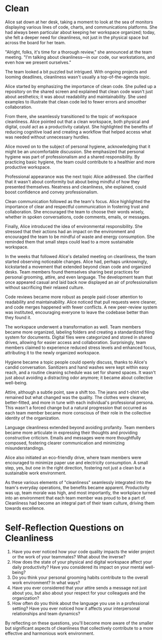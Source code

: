 # Clean

Alice sat down at her desk, taking a moment to look at the sea of monitors displaying various lines of code, charts, and communications platforms. She had always been particular about keeping her workspace organized; today, she felt a deeper need for cleanliness, not just in the physical space but across the board for her team.

"Alright, folks, it's time for a thorough review," she announced at the team meeting. "I'm talking about cleanliness—in our code, our workstations, and even how we present ourselves."

The team looked a bit puzzled but intrigued. With ongoing projects and looming deadlines, cleanliness wasn't usually a top-of-the-agenda topic.

Alice started by emphasizing the importance of clean code. She pulled up a repository on the shared screen and explained that clean code wasn't just about aesthetics; it was about readability and maintainability. She used examples to illustrate that clean code led to fewer errors and smoother collaboration.

From there, she seamlessly transitioned to the topic of workspace cleanliness. Alice pointed out that a clean workspace, both physical and digital, could act as a productivity catalyst. She highlighted the benefits of reducing cognitive load and creating a workflow that helped access what was needed without unnecessary hurdles.

Alice moved on to the subject of personal hygiene, acknowledging that it might be an uncomfortable discussion. She emphasized that personal hygiene was part of professionalism and a shared responsibility. By practicing basic hygiene, the team could contribute to a healthier and more productive workspace.

Professional appearance was the next topic Alice addressed. She clarified that it wasn't about conformity but about being mindful of how they presented themselves. Neatness and cleanliness, she explained, could boost confidence and convey professionalism.

Clean communication followed as the team's focus. Alice highlighted the importance of clear and respectful communication in fostering trust and collaboration. She encouraged the team to choose their words wisely, whether in spoken conversations, code comments, emails, or messages.

Finally, Alice introduced the idea of environmental responsibility. She stressed that their actions had an impact on the environment and encouraged the team to be mindful of waste and energy consumption. She reminded them that small steps could lead to a more sustainable workspace.

In the weeks that followed Alice's detailed meeting on cleanliness, the team started observing noticeable changes. Alice had, perhaps unknowingly, kickstarted a movement that extended beyond clean code and organized desks. Team members found themselves sharing best practices for personal grooming, attire, and even language. The development team that once appeared casual and laid back now displayed an air of professionalism without sacrificing their relaxed culture.

Code reviews became more robust as people paid closer attention to readability and maintainability. Alice noticed that pull requests were cleaner, and code merges happened with fewer conflicts. A new peer-review system was instituted, encouraging everyone to leave the codebase better than they found it.

The workspace underwent a transformation as well. Team members became more organized, labeling folders and creating a standardized filing system for documents. Digital files were categorized and stored in shared drives, allowing for easier access and collaboration. Surprisingly, team members claimed to experience reduced stress levels and enhanced focus, attributing it to the newly organized workspace.

Hygiene became a topic people could openly discuss, thanks to Alice's candid conversation. Sanitizers and hand washes were kept within easy reach, and a routine cleaning schedule was set for shared spaces. It wasn't just about avoiding a distracting odor anymore; it became about collective well-being.

Attire, although a subtle point, saw a shift too. The jeans and t-shirt vibe remained but what changed was the quality. The clothes were cleaner, better-fitted, and more in tune with each individual's professional persona. This wasn't a forced change but a natural progression that occurred as each team member became more conscious of their role in the collective identity of the organization.

Language cleanliness extended beyond avoiding profanity. Team members became more articulate in expressing their thoughts and providing constructive criticism. Emails and messages were more thoughtfully composed, fostering clearer communication and minimizing misunderstandings.

Alice also initiated an eco-friendly drive, where team members were encouraged to minimize paper use and electricity consumption. A small step, yes, but one in the right direction, fostering not just a clean but a sustainable work environment.

As these various elements of "cleanliness" seamlessly integrated into the team's everyday operations, the benefits became apparent. Productivity was up, team morale was high, and most importantly, the workplace turned into an environment that each team member was proud to be a part of. Cleanliness had become an integral part of their team culture, driving them towards excellence.

# Self-Reflection Questions on Cleanliness

1. Have you ever noticed how your code quality impacts the wider project or the work of your teammates? What about the inverse?
2. How does the state of your physical and digital workspace affect your daily productivity? Have you considered its impact on your mental well-being?
3. Do you think your personal grooming habits contribute to the overall work environment? In what ways?
4. Have you ever considered that your attire sends a message not just about you, but also about your respect for your colleagues and the organization?
5. How often do you think about the language you use in a professional setting? Have you ever noticed how it affects your interpersonal relationships and team dynamics?

By reflecting on these questions, you'll become more aware of the smaller but significant aspects of cleanliness that collectively contribute to a more effective and harmonious work environment.

